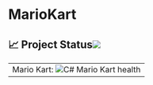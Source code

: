# MarioKart

<!-- markdownlint-disable -->
## :chart_with_upwards_trend: Project Status[![](./docs/img/pin.svg)](#project-status:) 

<table align="center" class="no-border" >
  <tr>
    <td>Mario Kart: <img src="https://github.com/Luca-Bulles/MarioKart/actions/workflows/ios.yml/badge.svg" alt="C# Mario Kart health"/></td>
  </tr>
</table> 
 
